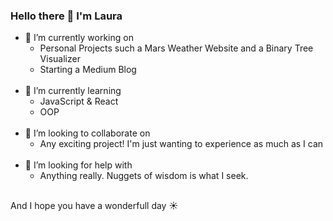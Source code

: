 ### Hello there 👋 I'm Laura



- 🔭 I’m currently working on 
  - Personal Projects such a Mars Weather Website and a Binary Tree Visualizer
  - Starting a Medium Blog
   <br/>
- 🌱 I’m currently learning
  - JavaScript & React
  - OOP
   <br/>
- 👯 I’m looking to collaborate on
  - Any exciting project! I'm just wanting to experience as much as I can
   <br/>
- 🤔 I’m looking for help with
  - Anything really. Nuggets of wisdom is what I seek.

 <br/>
And I hope you have a wonderfull day ☀️
